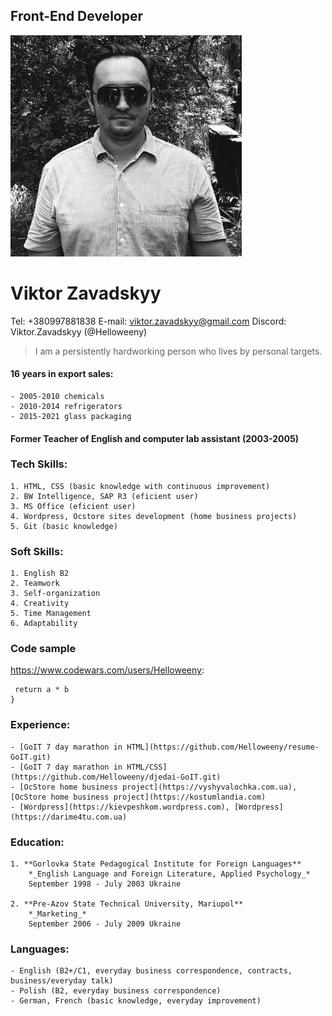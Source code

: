 ## Front-End Developer
![Viktor Zavadskyy photo](photo.jpg)
# Viktor Zavadskyy

Tel: +380997881838
E-mail: viktor.zavadskyy@gmail.com
Discord: Viktor.Zavadskyy (@Helloweeny)

> I am a persistently hardworking person who lives by personal targets.

#### 16 years in export sales:
    - 2005-2010 chemicals
    - 2010-2014 refrigerators
    - 2015-2021 glass packaging

#### Former Teacher of English and computer lab assistant (2003-2005)

### Tech Skills:
    1. HTML, CSS (basic knowledge with continuous improvement)
    2. BW Intelligence, SAP R3 (eficient user)
    3. MS Office (eficient user)
    4. Wordpress, Ocstore sites development (home business projects)
    5. Git (basic knowledge)

### Soft Skills:
    1. English B2
    2. Teamwork
    3. Self-organization
    4. Creativity
    5. Time Management
    6. Adaptability

### Code sample
<https://www.codewars.com/users/Helloweeny>:

```function multiply(a, b){
 return a * b
}
```

### Experience:
    - [GoIT 7 day marathon in HTML](https://github.com/Helloweeny/resume-GoIT.git)
    - [GoIT 7 day marathon in HTML/CSS](https://github.com/Helloweeny/djedai-GoIT.git)
    - [OcStore home business project](https://vyshyvalochka.com.ua), [OcStore home business project](https://kostumlandia.com)
    - [Wordpress](https://kievpeshkom.wordpress.com), [Wordpress](https://darime4tu.com.ua)

### Education:
    1. **Gorlovka State Pedagogical Institute for Foreign Languages**
        *_English Language and Foreign Literature, Applied Psychology_*
        September 1998 - July 2003 Ukraine

    2. **Pre-Azov State Technical University, Mariupol**
        *_Marketing_*
        September 2006 - July 2009 Ukraine

### Languages:
    - English (B2+/C1, everyday business correspondence, contracts, business/everyday talk)
    - Polish (B2, everyday business correspondence)
    - German, French (basic knowledge, everyday improvement)